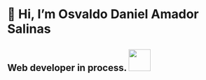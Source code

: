 # 👋 Hi, I’m Osvaldo Daniel Amador Salinas

## Web developer in process. <img src="https://media.giphy.com/media/WUlplcMpOCEmTGBtBW/giphy.gif" width="50"> 
